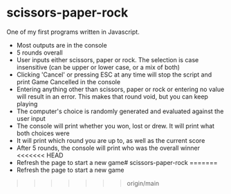 # scissors-paper-rock

One of my first programs written in Javascript.

- Most outputs are in the console<br>
- 5 rounds overall<br>
- User inputs either scissors, paper or rock. The selection is case insensitive (can be upper or lower case, or a mix of both)<br>
- Clicking 'Cancel' or pressing ESC at any time will stop the script and print Game Cancelled in the console<br>
- Entering anything other than scissors, paper or rock or entering no value will result in an error. This makes that round void, but you can keep playing<br>
- The computer's choice is randomly generated and evaluated against the user input<br>
- The console will print whether you won, lost or drew. It will print what both choices were<br>
- It will print which round you are up to, as well as the current score<br>
- After 5 rounds, the console will print who was the overall winner<br>
<<<<<<< HEAD
- Refresh the page to start a new game# scissors-paper-rock
=======
- Refresh the page to start a new game
>>>>>>> origin/main

